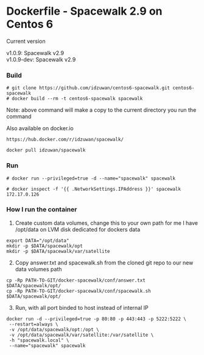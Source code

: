 Dockerfile - Spacewalk 2.9 on Centos 6
======================

Current version <p>
v1.0.9: Spacewalk v2.9<br>
v1.0.9-dev: Spacewalk v2.9

### Build ###
```
# git clone https://github.com/idzuwan/centos6-spacewalk.git centos6-spacewalk
# docker build --rm -t centos6-spacewalk spacewalk
```
Note: above command will make a copy to the current directory you run the command

Also available on docker.io
```
https://hub.docker.com/r/idzuwan/spacewalk/
```

```
docker pull idzuwan/spacewalk
```

### Run ###
```
# docker run --privileged=true -d --name="spacewalk" spacewalk
```

```
# docker inspect -f '{{ .NetworkSettings.IPAddress }}' spacewalk
172.17.0.126
```

### How I run the container ###

1. Create custom data volumes, change this to your own path for me I have /opt/data on LVM disk dedicated for dockers data
```
export DATA="/opt/data"
mkdir -p $DATA/spacewalk/opt
mkdir -p $DATA/spacewalk/var/satellite
```

2. Copy answer.txt and spacewalk.sh from the cloned git repo to our new data volumes path
```
cp -Rp PATH-TO-GIT/docker-spacewalk/conf/answer.txt $DATA/spacewalk/opt/
cp -Rp PATH-TO-GIT/docker-spacewalk/conf/spacewalk.sh $DATA/spacewalk/opt/
```

3. Run, with all port binded to host instead of internal IP
```
docker run -d --privileged=true -p 80:80 -p 443:443 -p 5222:5222 \
 --restart=always \
 -v /opt/data/spacewalk/opt:/opt \
 -v /opt/data/spacewalk/var/satellite:/var/satellite \
 -h "spacewalk.local" \
 --name="spacewalk" spacewalk
```
